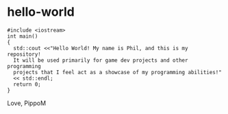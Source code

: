 # hello-world
    #include <iostream>
    int main()
    {
      std::cout <<"Hello World! My name is Phil, and this is my repository! 
      It will be used primarily for game dev projects and other programming
      projects that I feel act as a showcase of my programming abilities!" 
      << std::endl;
      return 0;
    }

Love,
PippoM
